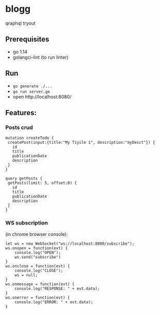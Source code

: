 # blogg
qraphql tryout 

## Prerequisites
 - go 1.14
 - golangci-lint (to run linter)

## Run
 - `go generate ./...`
 - `go run server.go`
 - open http://localhost:8080/
 
## Features:
### Posts crud
 ```
mutation createTodo {
  createPost(input:{title:"My Tiyile 1", description:"myDesct"}) {
    id
    title
    publicationDate
    description
  }
}

query getPosts {
  getPosts(limit: 5, offset:0) {
    id
    title
    publicationDate
    description
  }
}
```

### WS subscription
(in chrome browser console):
```
let ws = new WebSocket("ws://localhost:8080/subscribe");
ws.onopen = function(evt) {
    console.log("OPEN");
    ws.send("subscribe")
}
ws.onclose = function(evt) {
    console.log("CLOSE");
    ws = null;
}
ws.onmessage = function(evt) {
    console.log("RESPONSE: " + evt.data);
}
ws.onerror = function(evt) {
    console.log("ERROR: " + evt.data);
}
```
